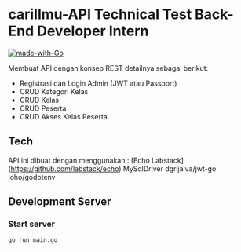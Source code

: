 # cariIlmu-API Technical Test Back-End Developer Intern

[![made-with-Go](https://img.shields.io/badge/Made%20with-Go-1f425f.svg)](https://go.dev/)

Membuat API dengan konsep REST detailnya sebagai berikut:
* Registrasi dan Login Admin (JWT atau Passport)
* CRUD Kategori Kelas
* CRUD Kelas
* CRUD Peserta
* CRUD Akses Kelas Peserta

## Tech
API ini dibuat dengan menggunakan :
[Echo Labstack] (https://github.com/labstack/echo)
MySqlDriver
dgrijalva/jwt-go
joho/godotenv

## Development Server
### Start server
```bash
go run main.go
```
